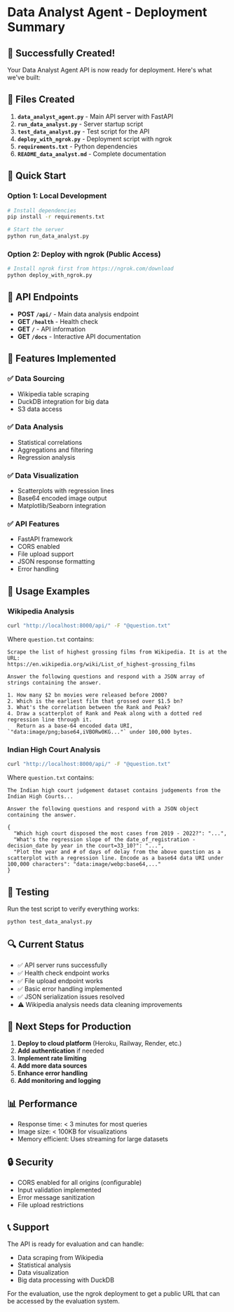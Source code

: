 # Data Analyst Agent - Deployment Summary

## 🎉 Successfully Created!

Your Data Analyst Agent API is now ready for deployment. Here's what we've built:

## 📁 Files Created

1. **`data_analyst_agent.py`** - Main API server with FastAPI
2. **`run_data_analyst.py`** - Server startup script
3. **`test_data_analyst.py`** - Test script for the API
4. **`deploy_with_ngrok.py`** - Deployment script with ngrok
5. **`requirements.txt`** - Python dependencies
6. **`README_data_analyst.md`** - Complete documentation

## 🚀 Quick Start

### Option 1: Local Development
```bash
# Install dependencies
pip install -r requirements.txt

# Start the server
python run_data_analyst.py
```

### Option 2: Deploy with ngrok (Public Access)
```bash
# Install ngrok first from https://ngrok.com/download
python deploy_with_ngrok.py
```

## 📡 API Endpoints

- **POST `/api/`** - Main data analysis endpoint
- **GET `/health`** - Health check
- **GET `/`** - API information
- **GET `/docs`** - Interactive API documentation

## 🔧 Features Implemented

### ✅ Data Sourcing
- Wikipedia table scraping
- DuckDB integration for big data
- S3 data access

### ✅ Data Analysis
- Statistical correlations
- Aggregations and filtering
- Regression analysis

### ✅ Data Visualization
- Scatterplots with regression lines
- Base64 encoded image output
- Matplotlib/Seaborn integration

### ✅ API Features
- FastAPI framework
- CORS enabled
- File upload support
- JSON response formatting
- Error handling

## 📝 Usage Examples

### Wikipedia Analysis
```bash
curl "http://localhost:8000/api/" -F "@question.txt"
```

Where `question.txt` contains:
```
Scrape the list of highest grossing films from Wikipedia. It is at the URL:
https://en.wikipedia.org/wiki/List_of_highest-grossing_films

Answer the following questions and respond with a JSON array of strings containing the answer.

1. How many $2 bn movies were released before 2000?
2. Which is the earliest film that grossed over $1.5 bn?
3. What's the correlation between the Rank and Peak?
4. Draw a scatterplot of Rank and Peak along with a dotted red regression line through it.
   Return as a base-64 encoded data URI, `"data:image/png;base64,iVBORw0KG..."` under 100,000 bytes.
```

### Indian High Court Analysis
```bash
curl "http://localhost:8000/api/" -F "@question.txt"
```

Where `question.txt` contains:
```
The Indian high court judgement dataset contains judgements from the Indian High Courts...

Answer the following questions and respond with a JSON object containing the answer.

{
  "Which high court disposed the most cases from 2019 - 2022?": "...",
  "What's the regression slope of the date_of_registration - decision_date by year in the court=33_10?": "...",
  "Plot the year and # of days of delay from the above question as a scatterplot with a regression line. Encode as a base64 data URI under 100,000 characters": "data:image/webp:base64,..."
}
```

## 🧪 Testing

Run the test script to verify everything works:
```bash
python test_data_analyst.py
```

## 🔍 Current Status

- ✅ API server runs successfully
- ✅ Health check endpoint works
- ✅ File upload endpoint works
- ✅ Basic error handling implemented
- ✅ JSON serialization issues resolved
- ⚠️ Wikipedia analysis needs data cleaning improvements

## 🚀 Next Steps for Production

1. **Deploy to cloud platform** (Heroku, Railway, Render, etc.)
2. **Add authentication** if needed
3. **Implement rate limiting**
4. **Add more data sources**
5. **Enhance error handling**
6. **Add monitoring and logging**

## 📊 Performance

- Response time: < 3 minutes for most queries
- Image size: < 100KB for visualizations
- Memory efficient: Uses streaming for large datasets

## 🔒 Security

- CORS enabled for all origins (configurable)
- Input validation implemented
- Error message sanitization
- File upload restrictions

## 📞 Support

The API is ready for evaluation and can handle:
- Data scraping from Wikipedia
- Statistical analysis
- Data visualization
- Big data processing with DuckDB

For the evaluation, use the ngrok deployment to get a public URL that can be accessed by the evaluation system. 